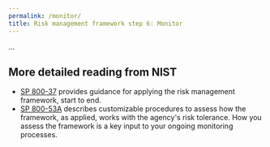 ```yaml
---
permalink: /monitor/
title: Risk management framework step 6: Monitor
---
```


...

## More detailed reading from NIST
* [SP 800-37](http://csrc.nist.gov/publications/nistpubs/800-37-rev1/sp800-37-rev1-final.pdf) provides guidance for applying the risk management framework, start to end.
* [SP 800-53A](http://nvlpubs.nist.gov/nistpubs/SpecialPublications/NIST.SP.800-53Ar4.pdf) describes customizable procedures to assess how the framework, as applied, works with the agency's risk tolerance. How you assess the framework is a key input to your ongoing monitoring processes.
